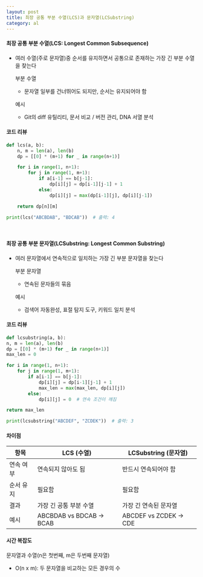 ```yaml
---
layout: post
title: 최장 공통 부분 수열(LCS)과 문자열(LCSubstring)
category: al
---
```


#### 최장 공통 부분 수열(LCS: Longest Common Subsequence)
- 여러 수열(주로 문자열)중 순서를 유지하면서 공통으로 존재하는 가장 긴 부분 수열을 찾는다

  부분 수열
  - 문자열 일부를 건너뛰어도 되지만, 순서는 유지되어야 함

  예시
  - Git의 diff 유틸리티, 문서 비교 / 버전 관리, DNA 서열 분석

#### 코드 리뷰
```python
def lcs(a, b):
    n, m = len(a), len(b)
    dp = [[0] * (m+1) for _ in range(n+1)]

    for i in range(1, n+1):
        for j in range(1, m+1):
            if a[i-1] == b[j-1]:
                dp[i][j] = dp[i-1][j-1] + 1
            else:
                dp[i][j] = max(dp[i-1][j], dp[i][j-1])

    return dp[n][m]

print(lcs("ABCBDAB", "BDCAB"))  # 출력: 4
```

&nbsp;

#### 최장 공통 부분 문자열(LCSubstring: Longest Common Substring)
- 여러 문자열에서 연속적으로 일치하는 가장 긴 부분 문자열을 찾는다

  부분 문자열
  - 연속된 문자들의 묶음

  예시
  - 검색어 자동완성, 표절 탐지 도구, 키워드 일치 분석

#### 코드 리뷰
```python
def lcsubstring(a, b):
n, m = len(a), len(b)
dp = [[0] * (m+1) for _ in range(n+1)]
max_len = 0

for i in range(1, n+1):
    for j in range(1, m+1):
        if a[i-1] == b[j-1]:
            dp[i][j] = dp[i-1][j-1] + 1
            max_len = max(max_len, dp[i][j])
        else:
            dp[i][j] = 0  # 연속 조건이 깨짐

return max_len

print(lcsubstring("ABCDEF", "ZCDEK"))  # 출력: 3
```

#### 차이점

| 항목 | LCS (수열) | LCSubstring (문자열) |
|------|-------------|------------------------|
| 연속 여부 | 연속되지 않아도 됨 | 반드시 연속되어야 함 |
| 순서 유지 |  필요함 | 필요함 |
| 결과 | 가장 긴 공통 부분 수열 | 가장 긴 연속된 문자열 |
| 예시 | ABCBDAB vs BDCAB → BCAB | ABCDEF vs ZCDEK → CDE |

#### 시간 복잡도

문자열과 수열(n은 첫번째, m은 두번째 문자열)
- O(n x m):	두 문자열을 비교하는 모든 경우의 수